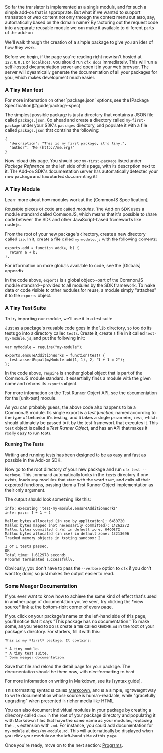 So far the translator is implemented as a single module, and for such a simple
add-on that is appropriate. But what if we wanted to support translation of web
content not only through the context menu but also, say, automatically based on
the domain name? By factoring out the request code into a separate reusable
module we can make it available to different parts of the add-on.



We'll walk through the creation of a simple package to give you
an idea of how they work.

Before we begin, if the page you're reading right now isn't hosted at
`127.0.0.1` or `localhost`, you should run `cfx docs`
immediately. This will run a self-hosted documentation server and open
it in your web browser. The server will dynamically generate the
documentation of all your packages for you, which makes development
much easier.

### A Tiny Manifest ###

<span class="aside">
For more information on other `package.json` options, see
the [Package Specification](#guide/package-spec).
</span>

The simplest possible package is just a directory that contains a
JSON file called `package.json`. Go ahead and create a directory
called `my-first-package` under your SDK's `packages` directory,
and populate it with a file called `package.json` that contains
the following:

    {
      "description": "This is my first package, it's tiny.",
      "author": "Me (http://me.org)"
    }

Now reload this page. You should see `my-first-package` listed under
*Package Reference* on the left side of this page, with its
description next to it. The Add-on SDK's documentation server has
automatically detected your new package and has started documenting
it!

### A Tiny Module ###

<span class="aside">
Learn more about how modules work at the [CommonJS Specification].
</span>

Reusable pieces of code are called *modules*. The Add-on SDK uses a
module standard called CommonJS, which means that it's possible to
share code between the SDK and other JavaScript-based frameworks like
node.js.

From the root of your new package's directory, create a new directory
called `lib`.  In it, create a file called `my-module.js` with the
following contents:

    exports.add = function add(a, b) {
      return a + b;
    };

<span class="aside">
For information on more globals available to code, see the [Globals] appendix.
</span>

In the code above, `exports` is a global object--part of the CommonJS
module standard--provided to all modules by the SDK framework. To
make data or code visible to other modules for reuse, a module simply
"attaches" it to the `exports` object.

### A Tiny Test Suite ###

To try importing our module, we'll use it in a test suite.

Just as a package's reusable code goes in the `lib` directory, so too
do its tests go into a directory called `tests`. Create it, create
a file in it called `test-my-module.js`, and put the following in it:

    var myModule = require("my-module");

    exports.ensureAdditionWorks = function(test) {
      test.assertEqual(myModule.add(1, 1), 2, "1 + 1 = 2");
    };

In the code above, `require` is another global object that is
part of the CommonJS module standard. It essentially finds a module
with the given name and returns its `exports` object.

<span class="aside">
For more information on the Test Runner Object API, see the
documentation for the [unit-test] module.
</span>

As you can probably guess, the above code also happens to be a
CommonJS module. Its single export is a *test function*, named
according to the type of behavior it's testing, and it takes a single
parameter, `test`, which should ultimately be passed to it by the test
framework that executes it. This `test` object is called a *Test
Runner Object*, and has an API that makes it really easy to run tests.

#### Running The Tests ####

<span class="aside">
Writing and running tests has been designed to be as easy and fast as
possible in the Add-on SDK.
</span>

Now go to the root directory of your new package and run `cfx test
--verbose`. This command automatically looks in the `tests` directory
if one exists, loads any modules that start with the word `test`, and
calls all their exported functions, passing them a Test Runner Object
implementation as their only argument.

The output should look something like this:

    info: executing 'test-my-module.ensureAdditionWorks'
    info: pass: 1 + 1 = 2

    Malloc bytes allocated (in use by application): 6450720
    Malloc bytes mapped (not necessarily committed): 14262272
    Malloc bytes committed (r/w) in default zone: 6460272
    Malloc bytes allocated (in use) in default zone: 13213696
    Tracked memory objects in testing sandbox: 2

    1 of 1 tests passed.
    OK
    Total time: 1.612978 seconds
    Program terminated successfully.

Obviously, you don't have to pass the `--verbose` option to `cfx`
if you don't want to; doing so just makes the output easier
to read.

### Some Meager Documentation ###

<span class="aside">
If you ever want to know how to achieve the same kind of effect
that's used in another page of documentation you've seen, try
clicking the *view source* link at the bottom-right corner of every
page.
</span>

If you click on your package's name on the left-hand side of this page,
you'll notice that it says "This package has no documentation."  To
make some, all you need to do is create a file called `README.md` in
the root of your package's directory. For starters, fill it with this:

    This is my *first* package. It contains:

    * A tiny module.
    * A tiny test suite.
    * Some meager documentation.

Save that file and reload the detail page for your package. The
documentation should be there now, with nice formatting to boot.

<span class="aside">
For more information on writing in Markdown, see its [syntax guide].
</span>

This formatting syntax is called [Markdown], and is a simple, lightweight
way to write documentation whose source is human-readable, while
"gracefully upgrading" when presented in richer media like HTML.

You can also document individual modules in your package by creating
a directory called `docs` in the root of your package directory and
populating it with Markdown files that have the same name as your
modules, replacing the `.js` extension with `.md`. For instance,
you could add documentation for `my-module` at `docs/my-module.md`.
This will automatically be displayed when you click your module
on the left-hand side of this page.

Once you're ready, move on to the next section: [Programs].

  [CommonJS Specification]: http://wiki.commonjs.org/wiki/Modules/1.0
  [syntax guide]: http://daringfireball.net/projects/markdown/syntax
  [Markdown]: http://daringfireball.net/projects/markdown/
  [Programs]: #guide/programs
  [Globals]: #guide/globals
  [unit-test]: #module/api-utils/unit-test
